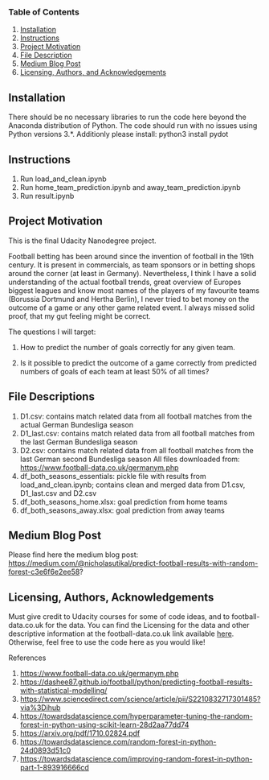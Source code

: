 ### Table of Contents

1. [Installation](#installation)
2. [Instructions](#instructions)
2. [Project Motivation](#motivation)
3. [File Description](#files)
4. [Medium Blog Post](#medium)
5. [Licensing, Authors, and Acknowledgements](#licensing)

## Installation <a name="installation"></a>

There should be no necessary libraries to run the code here beyond the Anaconda distribution of Python. The code should run with no issues using Python versions 3.*. Additionly please install: python3 install pydot

## Instructions <a name ="instructions"></a>
1. Run load_and_clean.ipynb
2. Run home_team_prediction.ipynb and away_team_prediction.ipynb
3. Run result.ipynb

## Project Motivation<a name="motivation"></a>

This is the final Udacity Nanodegree project. 

Football betting has been around since the invention of football in the 19th century. It is present in commercials, as team sponsors or in betting shops around the corner (at least in Germany). Nevertheless, I think I have a solid understanding of the actual football trends, great overview of Europes biggest leagues and know most names of the players of my favourite teams (Borussia Dortmund and Hertha Berlin), I never tried to bet money on the outcome of a game or any other game related event. I always missed solid proof, that my gut feeling might be correct.

The questions I will target:

1. How to predict the number of goals correctly for any given team.

2. Is it possible to predict the outcome of a game correctly from predicted numbers of goals of each team at least 50% of all times?

## File Descriptions <a name="files"></a>

1. D1.csv: contains match related data from all football matches from the actual German Bundesliga season
2. D1_last.csv: contains match related data from all football matches from the last German Bundesliga season
3. D2.csv: contains match related data from all football matches from the last German second Bundesliga season
All files downloaded from: https://www.football-data.co.uk/germanym.php
4. df_both_seasons_essentials: pickle file with results from load_and_clean.ipynb; contains clean and merged data from D1.csv, D1_last.csv and D2.csv
5. df_both_seasons_home.xlsx: goal prediction from home teams
6. df_both_seasons_away.xlsx: goal prediction from away teams
 
## Medium Blog Post<a name="medium">
Please find here the medium blog post: 
https://medium.com/@nicholasutikal/predict-football-results-with-random-forest-c3e6f6e2ee58?

## Licensing, Authors, Acknowledgements<a name="licensing"></a>

Must give credit to Udacity courses for some of code ideas, and to football-data.co.uk for the data. You can find the Licensing for the data and other descriptive information at the football-data.co.uk link available [here](https://www.football-data.co.uk/germanym.php). Otherwise, feel free to use the code here as you would like!

References
1. https://www.football-data.co.uk/germanym.php
2. https://dashee87.github.io/football/python/predicting-football-results-with-statistical-modelling/
3. https://www.sciencedirect.com/science/article/pii/S2210832717301485?via%3Dihub
4. https://towardsdatascience.com/hyperparameter-tuning-the-random-forest-in-python-using-scikit-learn-28d2aa77dd74
5. https://arxiv.org/pdf/1710.02824.pdf
6. https://towardsdatascience.com/random-forest-in-python-24d0893d51c0
7. https://towardsdatascience.com/improving-random-forest-in-python-part-1-893916666cd
